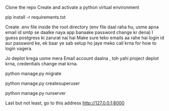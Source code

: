 Clone the repo 
Create and activate a python virtual environment

pip install -r requirements.txt

Create .env file inside the root directory
(env file daal raha hu, usme apna email id smtp se daalke naya app banaake password change kr dena)
I guess postgress ki zarurat nai hai
Make sure teko emails aa rahe hai login id aur password ke, ek baar ye sab setup ho jaye meko call krna for how to login vagera.

Jo deplot krega usme mera Email account daalna , toh yahi project deplot krna, credentials change mat krna.

python manage.py migrate

python manage.py createsuperuser

python manage.py runserver

Last but not least, go to this address http://127.0.0.1:8000
